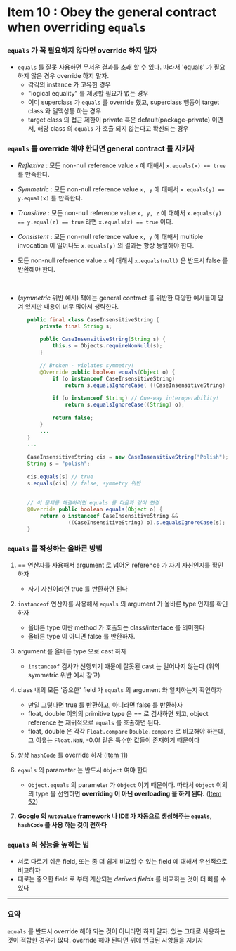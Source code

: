 # Item 10 : Obey the general contract when overriding `equals`

### `equals` 가 꼭 필요하지 않다면 override 하지 말자
* `equals` 를 잘못 사용하면 무서운 결과를 초래 할 수 있다. 따라서 'equals' 가 필요하지 않은 경우 override 하지 말자.
    * 각각의 instance 가 고유한 경우
    * "logical equality" 를 제공할 필요가 없는 경우
    * 이미 superclass 가 `equals` 를 override 했고, superclass 행동이 target class 와 일맥상통 하는 경우
    * target class 의 접근 제한이 private 혹은 default(package-private) 이면서, 해당 class 의 `equals` 가 호출 되지 않는다고 확신되는 경우

### `eqauls` 를 override 해야 한다면 general contract 를 지키자
* *Reflexive* : 모든 non-null reference value `x` 에 대해서 `x.equals(x) == true` 를 만족한다.

* *Symmetric* : 모든 non-null reference value `x, y` 에 대해서 `x.equals(y) == y.equal(x)` 를 만족한다.

* *Transitive* : 모든 non-null reference value `x, y, z` 에 대해서 `x.equals(y) == y.equal(z) == true` 라면 `x.equals(z) == true` 이다.

* *Consistent* : 모든 non-null reference value `x, y` 에 대해서 multiple invocation 이 일어나도 `x.equals(y)` 의 결과는 항상 동일해야 한다.

* 모든 non-null reference value `x` 에 대해서 `x.equals(null)` 은 반드시 false 를 반환해야 한다.

<br/>

* (*symmetric* 위반 예시) 책에는 general contract 를 위반한 다양한 예시들이 담겨 있지만 내용이 너무 많아서 생략한다.
   ```java
      public final class CaseInsensitiveString {
          private final String s;
          
          public CaseInsensitiveString(String s) {
              this.s = Objects.requireNonNull(s);
          }
          
          // Broken - violates symmetry!
          @Override public boolean equals(Object o) {
              if (o instanceof CaseInsensitiveString)
                  return s.equalsIgnoreCase( ((CaseInsensitiveString) o).s );
                  
              if (o instanceof String) // One-way interoperability!
                  return s.equalsIgnoreCase((String) o);
                  
              return false;
          }
          ...
      }
      ...
      
      CaseInsensitiveString cis = new CaseInsensitiveString("Polish");
      String s = "polish";
      
      cis.equals(s) // true
      s.equals(cis) // false, symmetry 위반
      
      
      // 이 문제를 해결하려면 equals 를 다음과 같이 변경
      @Override public boolean equals(Object o) {
          return o instanceof CaseInsensitiveString &&
                   ((CaseInsensitiveString) o).s.equalsIgnoreCase(s);
      }
   ```

### `equals` 를 작성하는 올바른 방법
1. == 연산자를 사용해서 argument 로 넘어온 reference 가 자기 자신인지를 확인하자
    * 자기 자신이라면 true 를 반환하면 된다
    
2. `instanceof` 연산자를 사용해서 `equals` 의 argument 가 올바른 type 인지를 확인하자
    * 올바른 type 이란 method 가 호출되는 class/interface 를 의미한다
    * 올바른 type 이 아니면 false 를 반환하자.
    
3. argument 를 올바른 type 으로 cast 하자
    * `instanceof` 검사가 선행되기 때문에 잘못된 cast 는 일어나지 않는다 (위의 symmetric 위반 예시 참고)
    
4. class 내의 모든 '중요한' field 가 `equals` 의 argument 와 일치하는지 확인하자
    * 만일 그렇다면 true 를 반환하고, 아니라면 false 를 반환하자
    * float, double 이외의 primitive type 은 == 로 검사하면 되고, object reference 는 재귀적으로 `equals` 를 호출하면 된다.
    * float, double 은 각각 `Float.compare` `Double.compare` 로 비교해야 하는데, 그 이유는 `Float.NaN`, -0.0f 같은 특수한 값들이 
    존재하기 때문이다
    
5. 항상 `hashCode` 를 override 하자 ([Item 11]())

6. `eqauls` 의 parameter 는 반드시 `Object` 여야 한다
    * `Object.equals` 의 parameter 가 `Object` 이기 때문이다. 따라서 `Object` 이외의 type 을 선언하면 **overriding 이 아닌 
    overloading 을 하게 된다.** ([Item 52]())

7. **Google 의 `AutoValue` framework 나 IDE 가 자동으로 생성해주는 `equals`, `hashCode` 를 사용 하는 것이 편하다** 
    
### `equals` 의 성능을 높히는 법
* 서로 다르기 쉬운 field, 또는 좀 더 쉽게 비교할 수 있는 field 에 대해서 우선적으로 비교하자
* 때로는 중요한 field 로 부터 계산되는 *derived fields* 를 비교하는 것이 더 빠를 수 있다

***

### 요약
`equals` 를 반드시 override 해야 되는 것이 아니라면 하지 말자. 있는 그대로 사용하는 것이 적합한 경우가 많다. override 해야 된다면 위에 언급된 사항들을 지키자
